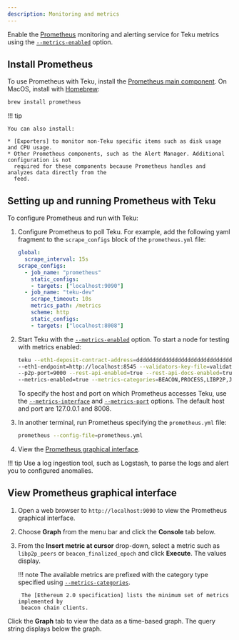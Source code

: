 ```yaml
---
description: Monitoring and metrics
---
```


Enable the [Prometheus](https://prometheus.io/) monitoring and alerting service for
Teku metrics using the [`--metrics-enabled`](../../Reference/CLI/CLI-Syntax.md#metrics-enabled)
option.

## Install Prometheus

To use Prometheus with Teku, install the
[Prometheus main component](https://prometheus.io/download/). On MacOS, install with
[Homebrew](https://formulae.brew.sh/formula/prometheus):

 ```bash
 brew install prometheus
```

!!! tip

    You can also install:

    * [Exporters] to monitor non-Teku specific items such as disk usage and CPU usage.
    * Other Prometheus components, such as the Alert Manager. Additional configuration is not
      required for these components because Prometheus handles and analyzes data directly from the
      feed.

## Setting up and running Prometheus with Teku

To configure Prometheus and run with Teku:

1. Configure Prometheus to poll Teku. For example, add the following yaml fragment to the
   `scrape_configs` block of the `prometheus.yml` file:

    ```yml tab="Example"
    global:
      scrape_interval: 15s
    scrape_configs:
      - job_name: "prometheus"
        static_configs:
        - targets: ["localhost:9090"]
      - job_name: "teku-dev"
        scrape_timeout: 10s
        metrics_path: /metrics
        scheme: http
        static_configs:
        - targets: ["localhost:8008"]
    ```

1. Start Teku with the
   [`--metrics-enabled`](../../Reference/CLI/CLI-Syntax.md#metrics-enabled) option. To start a
   node for testing with metrics enabled:

     ```bash
     teku --eth1-deposit-contract-address=dddddddddddddddddddddddddddddddddddddddd \
     --eth1-endpoint=http://localhost:8545 --validators-key-file=validator_keys \
     --p2p-port=9000 --rest-api-enabled=true --rest-api-docs-enabled=true \
     --metrics-enabled=true --metrics-categories=BEACON,PROCESS,LIBP2P,JVM,NETWORK,PROCESS
     ```

     To specify the host and port on which Prometheus accesses Teku, use the
     [`--metrics-interface`](../../Reference/CLI/CLI-Syntax.md#metrics-interface) and
     [`--metrics-port`](../../Reference/CLI/CLI-Syntax.md#metrics-port) options. The default host
     and port are 127.0.0.1 and 8008.

1. In another terminal, run Prometheus specifying the `prometheus.yml` file:

    ```bash tab="Example"
    prometheus --config-file=prometheus.yml
    ```

1. View the [Prometheus graphical interface](#view-prometheus-graphical-interface).

!!! tip
    Use a log ingestion tool, such as Logstash, to parse the logs and alert you to configured
    anomalies.

## View Prometheus graphical interface

1. Open a web browser to `http://localhost:9090` to view the Prometheus graphical interface.

1. Choose **Graph** from the menu bar and click the **Console** tab below.

1. From the **Insert metric at cursor** drop-down, select a metric such as
   `libp2p_peers` or `beacon_finalized_epoch` and click **Execute**. The
   values display.

    !!! note
        The available metrics are prefixed with the category type specified using
        [`--metrics-categories`](../../Reference/CLI/CLI-Syntax.md#metrics-categories).
        
        The [Ethereum 2.0 specification] lists the minimum set of metrics implemented by
        beacon chain clients.

Click the **Graph** tab to view the data as a time-based graph. The query string displays below
the graph.

<!-- Links -->
[Exporters]: https://prometheus.io/docs/instrumenting/exporters/
[Ethereum 2.0 specification]: https://github.com/ethereum/eth2.0-metrics/blob/master/metrics.md